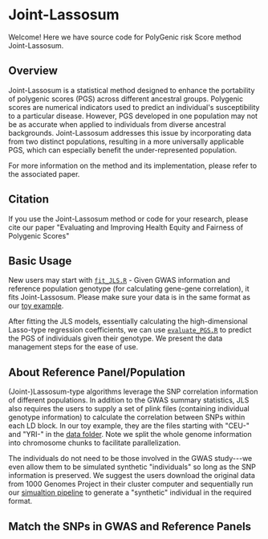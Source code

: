 # Joint-Lassosum 

Welcome! Here we have source code for PolyGenic risk Score method Joint-Lassosum.

## Overview

Joint-Lassosum is a statistical method designed to enhance the portability of polygenic scores (PGS) across different ancestral groups. Polygenic scores are numerical indicators used to predict an individual's susceptibility to a particular disease. However, PGS developed in one population may not be as accurate when applied to individuals from diverse ancestral backgrounds. Joint-Lassosum addresses this issue by incorporating data from two distinct populations, resulting in a more universally applicable PGS, which can especially benefit the under-represented population.

For more information on the method and its implementation, please refer to the associated paper.

## Citation

If you use the Joint-Lassosum method or code for your research, please cite our paper "Evaluating and Improving Health Equity and Fairness of Polygenic Scores"

## Basic Usage

New users may start with [`fit_JLS.R`](/JLS_basic/code/fit_JLS.R) - Given GWAS information and reference population genotype (for calculating gene-gene correlation), it fits Joint-Lassosum. Please make sure your data is in the same format as our [toy example](/JLS_basic/data/).

After fitting the JLS models, essentially calculating the high-dimensional Lasso-type regression coefficients, we can use [`evaluate_PGS.R`](/JLS_basic/code/evaluate_PGS.R) to predict the PGS of individuals given their genotype. We present the data management steps for the ease of use.

## About Reference Panel/Population

(Joint-)Lassosum-type algorithms leverage the SNP correlation information of different populations. In addition to the GWAS summary statistics, JLS also requires the users to supply a set of plink files (containing individual genotype information) to calculate the correlation between SNPs within each LD block. In our toy example, they are the files starting with "CEU-" and "YRI-" in the [data folder](/JLS_basic/data/). Note we split the whole genome information into chromosome chunks to facilitate parallelization. 

The individuals do not need to be those involved in the GWAS study---we even allow them to be simulated synthetic "individuals" so long as the SNP information is preserved. We suggest the users download the original data from 1000 Genomes Project in their cluster computer and sequentially run our [simualtion pipeline](/Generate_reference_populaton/) to generate a "synthetic" individual in the required format. 

## Match the SNPs in GWAS and Reference Panels







